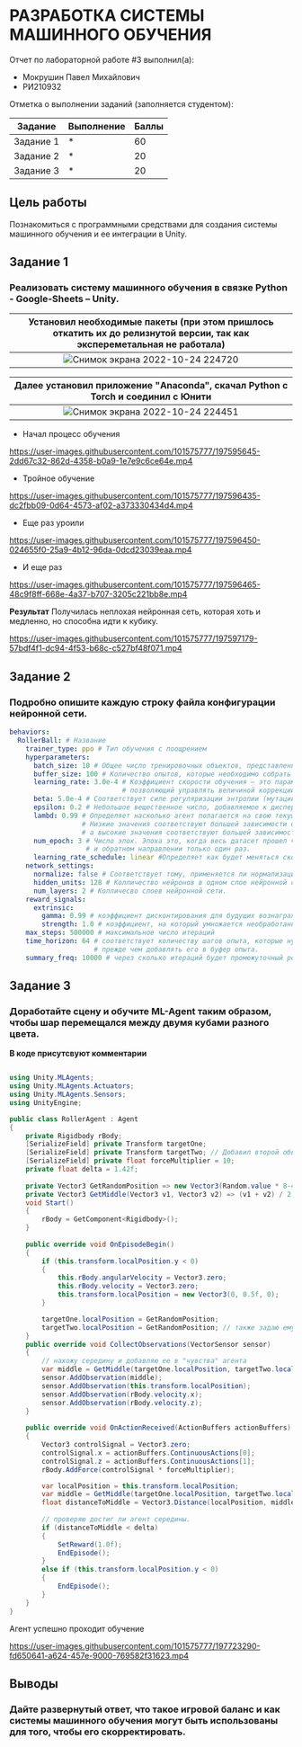 # РАЗРАБОТКА СИСТЕМЫ МАШИННОГО ОБУЧЕНИЯ 
Отчет по лабораторной работе #3 выполнил(а):
- Мокрушин Павел Михайлович
- РИ210932

Отметка о выполнении заданий (заполняется студентом):

| Задание | Выполнение | Баллы |
| ------ | ------ | ------ |
| Задание 1 | * | 60 |
| Задание 2 | * | 20 |
| Задание 3 | * | 20 |

## Цель работы
Познакомиться с программными средствами для создания системы машинного обучения и ее интеграции в Unity.

## Задание 1
### Реализовать систему машинного обучения в связке Python - Google-Sheets – Unity.

| Установил необходимые пакеты (при этом пришлось откатить их до релизнутой версии, так как экспереметальная не работала) |
| :--: |
| ![Снимок экрана 2022-10-24 224720](https://user-images.githubusercontent.com/101575777/197593352-d50d8499-736c-490e-aab7-7c9ef40c8110.png) |

| Далее установил приложение "Anaconda", скачал Python c Torch и соединил с Юнити |
| :--: |
|![Снимок экрана 2022-10-24 224451](https://user-images.githubusercontent.com/101575777/197593896-d4ea5ab3-88d4-4a7f-a69d-50528549d707.png) |

- Начал процесс обучения

https://user-images.githubusercontent.com/101575777/197595645-2dd67c32-862d-4358-b0a9-1e7e9c6ce64e.mp4

- Тройное обучение

https://user-images.githubusercontent.com/101575777/197596435-dc2fbb09-0d64-4573-af02-a373330434d4.mp4

- Еще раз уроили

https://user-images.githubusercontent.com/101575777/197596450-024655f0-25a9-4b12-96da-0dcd23039eaa.mp4

- И еще раз

https://user-images.githubusercontent.com/101575777/197596465-48c9f8ff-668e-4a37-b707-3205c221bb8e.mp4

**Результат**
Получилась неплохая нейронная сеть, которая хоть и медленно, но способна идти к кубику.

https://user-images.githubusercontent.com/101575777/197597179-57bdf4f1-dc94-4f53-b68c-c527bf48f071.mp4


## Задание 2
### Подробно опишите каждую строку файла конфигурации нейронной сети.
``` yaml
behaviors:
  RollerBall: # Название 
    trainer_type: ppo # Тип обучения с поощрением
    hyperparameters:
      batch_size: 10 # Общее число тренировочных объектов, представленных в одном пакете.
      buffer_size: 100 # Количество опытов, которые необходимо собрать перед обновлением модели.
      learning_rate: 3.0e-4 # Коэффициент скорости обучения — это параметр градиентных алгоритмов обучения нейронных сетей,
                            # позволяющий управлять величиной коррекции весов на каждой итерации. Уменьшается с числом итераций.
      beta: 5.0e-4 # Соответствует силе регуляризации энтропии (мутаций)
      epsilon: 0.2 # Небольшое вещественное число, добавляемое к дисперсии, чтобы избежать деления на 0.
      lambd: 0.99 # Определяет насколько агент полагается на свою текущую оценку стоимости при вычислении обновленной оценки стоимости. 
                  # Низкие значения соответствуют большей зависимости от текущей оценки стоимости,
                  # а высокие значения соответствуют большей зависимости от фактических вознаграждений
      num_epoch: 3 # Число эпох. Эпоха это, когда весь датасет прошел через нейронную сеть в прямом
                   # и обратном направлении только один раз.
      learning_rate_schedule: linear #Определяет как будет меняться скорость обучения, в данном случае - линейно.
    network_settings:
      normalize: false # Соответствует тому, применяется ли нормализация к входным данным векторного наблюдения.
      hidden_units: 128 # Колличество нейронов в одном слое нейронной сети.
      num_layers: 2 # Колличесво слоев нейронной сети.
    reward_signals:
      extrinsic:
        gamma: 0.99 # коэффициент дисконтирования для будущих вознаграждений
        strength: 1.0 # коэффициент, на который умножается необработанное вознаграждение (От 0.01 до 1.0)
    max_steps: 500000 # максимальное число итераций
    time_horizon: 64 # соответствует количеству шагов опыта, которые нужно собрать для каждого агента,
                     # прежде чем добавлять его в буфер опыта. 
    summary_freq: 10000 # через сколько итераций будет промежуточный результат
```

## Задание 3
### Доработайте сцену и обучите ML-Agent таким образом, чтобы шар перемещался между двумя кубами разного цвета.
**В коде присутсвуют комментарии**

```cs

using Unity.MLAgents;
using Unity.MLAgents.Actuators;
using Unity.MLAgents.Sensors;
using UnityEngine;

public class RollerAgent : Agent
{
    private Rigidbody rBody;
    [SerializeField] private Transform targetOne;
    [SerializeField] private Transform targetTwo; // Добавил второй обьект-цель
    [SerializeField] private float forceMultiplier = 10;
    private float delta = 1.42f;
    
    private Vector3 GetRandomPosition => new Vector3(Random.value * 8-4, 0.5f, Random.value * 8-4);
    private Vector3 GetMiddle(Vector3 v1, Vector3 v2) => (v1 + v2) / 2;
    void Start()
    {
        rBody = GetComponent<Rigidbody>();
    }
    
    public override void OnEpisodeBegin()
    {
        if (this.transform.localPosition.y < 0)
        {
            this.rBody.angularVelocity = Vector3.zero;
            this.rBody.velocity = Vector3.zero;
            this.transform.localPosition = new Vector3(0, 0.5f, 0);
        }

        targetOne.localPosition = GetRandomPosition;
        targetTwo.localPosition = GetRandomPosition; // также задаю ему случайное положение по окончанию эпизода.
    }
    public override void CollectObservations(VectorSensor sensor)
    {
        // нахожу середину и добавляю ее в "чувства" агента
        var middle = GetMiddle(targetOne.localPosition, targetTwo.localPosition); 
        sensor.AddObservation(middle);
        sensor.AddObservation(this.transform.localPosition);
        sensor.AddObservation(rBody.velocity.x);
        sensor.AddObservation(rBody.velocity.z);
    }
  
    public override void OnActionReceived(ActionBuffers actionBuffers)
    {
        Vector3 controlSignal = Vector3.zero;
        controlSignal.x = actionBuffers.ContinuousActions[0];
        controlSignal.z = actionBuffers.ContinuousActions[1];
        rBody.AddForce(controlSignal * forceMultiplier);

        var localPosition = this.transform.localPosition;
        var middle = GetMiddle(targetOne.localPosition, targetTwo.localPosition); 
        float distanceToMiddle = Vector3.Distance(localPosition, middle);
        
        // проверяю достиг ли агент середины.
        if (distanceToMiddle < delta)
        {
            SetReward(1.0f);
            EndEpisode();
        }
        else if (this.transform.localPosition.y < 0)
        {
            EndEpisode();
        }
    }
}

```

Агент успешно проходит обучение


https://user-images.githubusercontent.com/101575777/197723290-fd650641-a624-457e-9000-769582f31623.mp4


## Выводы
### Дайте развернутый ответ, что такое игровой баланс и как системы машинного обучения могут быть использованы для того, чтобы его скорректировать.

